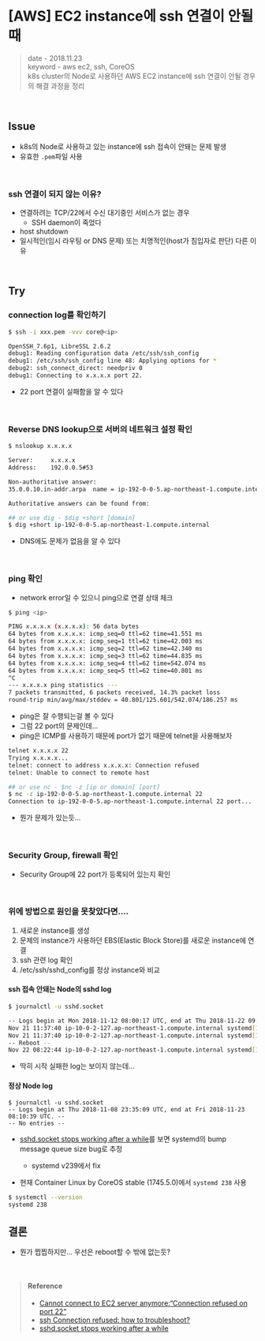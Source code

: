 # [AWS] EC2 instance에 ssh 연결이 안될 때
> date - 2018.11.23  
> keyword - aws ec2, ssh, CoreOS  
> k8s cluster의 Node로 사용하던 AWS EC2 instance에 ssh 연결이 안될 경우의 해결 과정을 정리

<br>

## Issue
* k8s의 Node로 사용하고 있는 instance에 ssh 접속이 안돼는 문제 발생
* 유효한 `.pem`파일 사용

<br>

### ssh 연결이 되지 않는 이유?
* 연결하려는 TCP/22에서 수신 대기중인 서비스가 없는 경우
  * SSH daemon이 죽었다
* host shutdown
* 일시적인(임시 라우팅 or DNS 문제) 또는 치명적인(host가 침입자로 판단) 다른 이유


<br>

## Try

### connection log를 확인하기
```sh
$ ssh -i xxx.pem -vvv core@<ip>

OpenSSH_7.6p1, LibreSSL 2.6.2
debug1: Reading configuration data /etc/ssh/ssh_config
debug1: /etc/ssh/ssh_config line 48: Applying options for *
debug2: ssh_connect_direct: needpriv 0
debug1: Connecting to x.x.x.x port 22.
```
* 22 port 연결이 실패함을 알 수 있다

<br>

### Reverse DNS lookup으로 서버의 네트워크 설정 확인
```sh
$ nslookup x.x.x.x

Server:		x.x.x.x
Address:	192.0.0.5#53

Non-authoritative answer:
35.0.0.10.in-addr.arpa	name = ip-192-0-0-5.ap-northeast-1.compute.internal.

Authoritative answers can be found from:

## or use dig - $dig +short [domain]
$ dig +short ip-192-0-0-5.ap-northeast-1.compute.internal
```
* DNS에도 문제가 없음을 알 수 있다

<br>

### ping 확인
* network error일 수 있으니 ping으로 연결 상태 체크
```sh
$ ping <ip>

PING x.x.x.x (x.x.x.x): 56 data bytes
64 bytes from x.x.x.x: icmp_seq=0 ttl=62 time=41.551 ms
64 bytes from x.x.x.x: icmp_seq=1 ttl=62 time=42.003 ms
64 bytes from x.x.x.x: icmp_seq=2 ttl=62 time=42.340 ms
64 bytes from x.x.x.x: icmp_seq=3 ttl=62 time=44.835 ms
64 bytes from x.x.x.x: icmp_seq=4 ttl=62 time=542.074 ms
64 bytes from x.x.x.x: icmp_seq=5 ttl=62 time=40.801 ms
^C
--- x.x.x.x ping statistics ---
7 packets transmitted, 6 packets received, 14.3% packet loss
round-trip min/avg/max/stddev = 40.801/125.601/542.074/186.257 ms
```
* ping은 잘 수행되는걸 볼 수 있다
* 그럼 22 port의 문제인데...
* ping은 ICMP를 사용하기 때문에 port가 없기 때문에 telnet을 사용해보자

```sh
telnet x.x.x.x 22
Trying x.x.x.x...
telnet: connect to address x.x.x.x: Connection refused
telnet: Unable to connect to remote host

## or use nc - $nc -z [ip or domain] [port]
$ nc -z ip-192-0-0-5.ap-northeast-1.compute.internal 22
Connection to ip-192-0-0-5.ap-northeast-1.compute.internal 22 port...
```
* 뭔가 문제가 있는듯...

<br>

### Security Group, firewall 확인
* Security Group에 22 port가 등록되어 있는지 확인

<br>

### 위에 방법으로 원인을 못찾았다면....
1. 새로운 instance를 생성
2. 문제의 instance가 사용하던 EBS(Elastic Block Store)를 새로운 instance에 연결
3. ssh 관련 log 확인
4. /etc/ssh/sshd_config를 정상 instance와 비교

#### ssh 접속 안돼는 Node의 sshd log
```sh
$ journalctl -u sshd.socket

-- Logs begin at Mon 2018-11-12 08:00:17 UTC, end at Thu 2018-11-22 09:00:10 UTC. --
Nov 21 11:37:40 ip-10-0-2-127.ap-northeast-1.compute.internal systemd[1]: sshd.socket: Failed to queue service startup job (Maybe the service file is missing or not a template unit?): Argument list too long
Nov 21 11:37:40 ip-10-0-2-127.ap-northeast-1.compute.internal systemd[1]: sshd.socket: Failed with result 'resources'.
-- Reboot --
Nov 22 08:22:44 ip-10-0-2-127.ap-northeast-1.compute.internal systemd[1]: Listening on OpenSSH Server Socket.
```
* 딱히 시작 실패한 log는 보이지 않는데…

#### 정상 Node log
```
$ journalctl -u sshd.socket
-- Logs begin at Thu 2018-11-08 23:35:09 UTC, end at Fri 2018-11-23 08:10:39 UTC. --
-- No entries --
```
* [sshd.socket stops working after a while](https://github.com/coreos/bugs/issues/2181)를 보면 systemd의 bump message queue size bug로 추정
  * systemd v239에서 fix

* 현재 Container Linux by CoreOS stable (1745.5.0)에서 `systemd 238` 사용
```sh
$ systemctl --version
systemd 238
```

## 결론
* 뭔가 찝찝하지만… 우선은 reboot할 수 밖에 없는듯?

<br>

> #### Reference
> * [Cannot connect to EC2 server anymore:“Connection refused on port 22”](https://unix.stackexchange.com/questions/369366/cannot-connect-to-ec2-server-anymoreconnection-refused-on-port-22)
> * [ssh Connection refused: how to troubleshoot?](https://unix.stackexchange.com/questions/21302/ssh-connection-refused-how-to-troubleshoot)
> * [sshd.socket stops working after a while](https://github.com/coreos/bugs/issues/2181)
